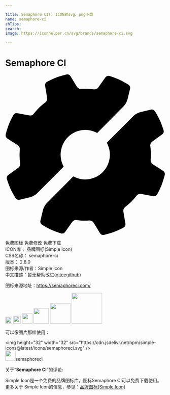 ```yaml
---

title: Semaphore CI() ICON转svg、png下载
name: semaphore-ci
zhTips: 
search: 
image: https://iconhelper.cn/svg/brands/semaphore-ci.svg

---
```


# Semaphore CI  <small style="font-size: 60%;font-weight: 100"></small>

<div id="svg" class="svg-wrap">
<svg role="img" xmlns="http://www.w3.org/2000/svg" viewBox="0 0 24 24"><title>Semaphore CI icon</title><path d="M21.864 5.266a.595.595 0 01.61.257s.467.76.744 1.365c.275.604.542 1.453.542 1.453a.592.592 0 01-.208.628l-1.505 1.073a.757.757 0 00-.284.646s.084.573.096 1.066c.01.485-.04 1.045-.04 1.045a.752.752 0 00.316.628l1.561.993c.192.122.3.398.24.618 0 0-.222.862-.467 1.48-.242.62-.668 1.4-.668 1.4a.592.592 0 01-.595.287l-1.819-.337a.76.76 0 00-.66.245s-.381.489-.754.861c-.414.415-.997.857-.997.857a.76.76 0 00-.254.658l.306 1.824a.592.592 0 01-.298.59s-.79.412-1.414.645c-.623.233-1.488.44-1.488.44a.592.592 0 01-.61-.251l-.967-1.576a.756.756 0 00-.624-.328s-.496.04-.949.025c-.466-.015-.986-.09-.986-.09a.754.754 0 00-.646.281L8.97 23.555a.593.593 0 01-.628.207s-.85-.267-1.456-.543c-.605-.276-1.362-.74-1.362-.74a.592.592 0 01-.256-.61l.385-1.599c.08-.331.338-.796.579-1.037l3.98-3.993a3.7 3.7 0 005.026-5.025l3.988-3.989c.241-.24.705-.5 1.036-.579zM2.134 18.733a.595.595 0 01-.61-.257s-.467-.758-.743-1.364c-.276-.605-.543-1.453-.543-1.453a.592.592 0 01.207-.628l1.506-1.073a.757.757 0 00.283-.646s-.082-.573-.095-1.066c-.01-.485.04-1.046.04-1.046a.752.752 0 00-.316-.628L.303 9.58a.592.592 0 01-.241-.617S.285 8.1.528 7.48c.244-.617.67-1.4.67-1.4a.592.592 0 01.594-.286l1.819.337a.76.76 0 00.661-.244s.38-.489.753-.862c.414-.414.997-.855.997-.855a.76.76 0 00.254-.66L5.97 1.688a.592.592 0 01.298-.591S7.058.685 7.682.45C8.305.219 9.17.012 9.17.012a.592.592 0 01.612.25l.966 1.578a.756.756 0 00.624.326s.496-.039.949-.024c.466.015.986.091.986.091a.754.754 0 00.646-.283L15.028.445a.593.593 0 01.628-.208s.85.268 1.456.544c.605.275 1.362.74 1.362.74a.593.593 0 01.256.61l-.385 1.599a2.59 2.59 0 01-.578 1.036L13.786 8.76a3.7 3.7 0 00-5.026 5.026l-3.988 3.987c-.24.242-.705.5-1.036.58z"/></svg>
</div>
<detail full-name='semaphore-ci'></detail>

<div class="detail-page">
<p>
<span><span class="badge-success badge">免费图标</span> <span class="badge-success badge">免费修改</span>  <span class="badge-success badge">免费下载</span> </span>
<br/>
<span>
ICON库：
<span class="badge-secondary badge">品牌图标(Simple Icon)</span> 
</span>
<br/>
<span>
CSS名称：
<span class="badge-secondary badge">semaphore-ci</span> 
</span>

<br/>
<span>
版本：
<span class="badge-secondary badge">2.8.0</span> 
</span>
<br/>
<span>图标来源/作者：<span class="badge-light badge">Simple Icon</span></span> 
<br/>
<span class="zh-detail">中文描述：暂无<span class="help-link"><span>帮助改进</span>(<a href="https://gitee.com/liuwave/icon-helper/edit/master/json/brands/semaphore-ci.json" target="_blank" rel="noopener noreferrer">gitee</a><a href="https://github.com/liuwave/icon-helper/edit/master/json/brands/semaphore-ci.json" target="_blank" rel="noopener noreferrer">github</a></span>)</span><br/>
</p>
</div><div class="description description alert alert-light"><p>图标来源地址：<a href="https://semaphoreci.com/" target="_blank" rel="noopener noreferrer">https://semaphoreci.com/</a></p></div>
<div class="alert alert-dark">
<img height="21" width="21" src="https://cdn.jsdelivr.net/npm/simple-icons@latest/icons/semaphoreci.svg" />
<img height="24" width="24" src="https://cdn.jsdelivr.net/npm/simple-icons@latest/icons/semaphoreci.svg" />
<img height="32" width="32" src="https://cdn.jsdelivr.net/npm/simple-icons@latest/icons/semaphoreci.svg" />
<img height="48" width="48" src="https://cdn.jsdelivr.net/npm/simple-icons@latest/icons/semaphoreci.svg" />
<img height="64" width="64" src="https://cdn.jsdelivr.net/npm/simple-icons@latest/icons/semaphoreci.svg" />
<img height="96" width="96" src="https://cdn.jsdelivr.net/npm/simple-icons@latest/icons/semaphoreci.svg" />

</div>
<div>
  <p>可以像图片那样使用：    
  </p>
  <div class="alert alert-primary" style="font-size: 14px">
    &lt;img height="32" width="32" src="https://cdn.jsdelivr.net/npm/simple-icons@latest/icons/semaphoreci.svg" /&gt;
    <copy-btn content='<img height="32" width="32" src="https://cdn.jsdelivr.net/npm/simple-icons@latest/icons/semaphoreci.svg" />'></copy-btn>
  </div>
  <div class="alert alert-secondary">
    <img height="32" width="32" src="https://cdn.jsdelivr.net/npm/simple-icons@latest/icons/semaphoreci.svg" />semaphoreci
    <copy-btn content="semaphoreci" btn-title="复制图标名称"></copy-btn>
  </div>
</div>
<div class="icon-detail__container">
<p>关于“<b>Semaphore CI</b>”的评论:</p>
</div>
<Vssue title="关于“Semaphore CI”的评论" />
<div><p>Simple Icon是一个免费的品牌图标库。图标Semaphore CI可以免费下载使用。更多关于  Simple Icon的信息，参见：<a target="_blank" href="https://iconhelper.cn/brands.html">品牌图标(Simple Icon)</a>
</p></div>
